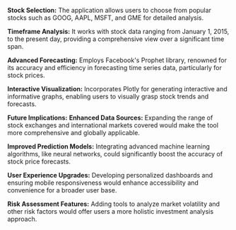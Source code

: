 **Stock Selection:** The application allows users to choose from popular stocks such as GOOG, AAPL, MSFT, and GME for detailed analysis.

**Timeframe Analysis:** It works with stock data ranging from January 1, 2015, to the present day, providing a comprehensive view over a significant time span.

**Advanced Forecasting:** Employs Facebook's Prophet library, renowned for its accuracy and efficiency in forecasting time series data, particularly for stock prices.

**Interactive Visualization:** Incorporates Plotly for generating interactive and informative graphs, enabling users to visually grasp stock trends and forecasts.

**Future Implications:**
**Enhanced Data Sources:** Expanding the range of stock exchanges and international markets covered would make the tool more comprehensive and globally applicable.

**Improved Prediction Models:** Integrating advanced machine learning algorithms, like neural networks, could significantly boost the accuracy of stock price forecasts.

**User Experience Upgrades:** Developing personalized dashboards and ensuring mobile responsiveness would enhance accessibility and convenience for a broader user base.

**Risk Assessment Features:** Adding tools to analyze market volatility and other risk factors would offer users a more holistic investment analysis approach.
